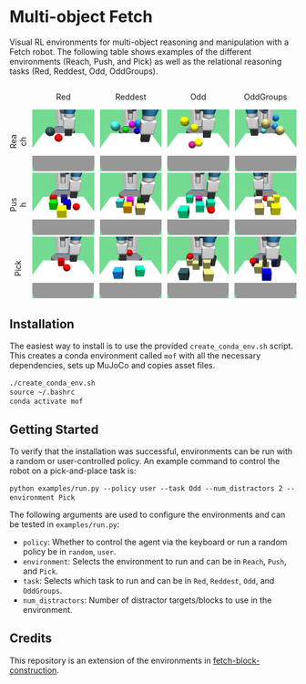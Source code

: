 # Multi-object Fetch

Visual RL environments for multi-object reasoning and manipulation with a Fetch robot. 
The following table shows examples of the different environments (Reach, Push, and Pick) as well as the relational
reasoning tasks (Red, Reddest, Odd, OddGroups).

<div style="display: flex; justify-content: center; align-items: center; gap: 10px;">
    <div style="width:6%; transform: rotate(-90deg); color: transparent">
        Tasks
    </div>
    <div style="width:22%; text-align: center">
        <p>Red</p>
    </div>
    <div style="width:22%; text-align: center">
        <p>Reddest</p>
    </div>
    <div style="width:22%; text-align: center">
        <p>Odd</p>
    </div>
    <div style="width:22%; text-align: center">
        <p>OddGroups</p>
    </div>
</div>

<div style="display: flex; justify-content: center; align-items: center; gap: 10px;">
    <div style="width:6%; transform: rotate(-90deg); text-align: center">
        <p style="margin:0;">Reach</p>
    </div>
    <div style="width:22%;">
        <img src="docs/images/ReachRed.png">
    </div>
    <div style="width:22%;">
        <img src="docs/images/ReachReddest.png">
    </div>
    <div style="width:22%;">
        <img src="docs/images/ReachOdd.png">
    </div>
    <div style="width:22%;">
        <img src="docs/images/ReachOddGroups.png">
    </div>
</div>

<div style="display: flex; justify-content: center; align-items: center; gap: 10px;">
     <div style="width:6%; transform: rotate(-90deg); text-align: center">
        <p>Push</p>
    </div>
    <div style="width:22%;">
        <img src="docs/images/PushRed.png">
    </div>
    <div style="width:22%;">
        <img src="docs/images/PushReddest.png">
    </div>
    <div style="width:22%;">
        <img src="docs/images/PushOdd.png">
    </div>
    <div style="width:22%;">
        <img src="docs/images/PushOddGroups.png">
    </div>
</div>

<div style="display: flex; justify-content: center; align-items: center; gap: 10px;">
     <div style="width:6%; transform: rotate(-90deg); text-align: center">
        Pick
    </div>
    <div style="width:22%;">
        <img src="docs/images/PickRed.png">
    </div>
    <div style="width:22%;">
        <img src="docs/images/PickReddest.png">
    </div>
    <div style="width:22%;">
        <img src="docs/images/PickOdd.png">
    </div>
    <div style="width:22%;">
        <img src="docs/images/PickOddGroups.png">
    </div>
</div>

## Installation
The easiest way to install is to use the provided `create_conda_env.sh` script. This creates a conda environment called `mof` with all the necessary dependencies, sets up MuJoCo and copies asset files.
```
./create_conda_env.sh
source ~/.bashrc
conda activate mof
```

## Getting Started
To verify that the installation was successful, environments can be run with a random or user-controlled policy. An example command to control the robot on a pick-and-place task is:
``` 
python examples/run.py --policy user --task Odd --num_distractors 2 --environment Pick
```


The following arguments are used to configure the environments and can be tested in `examples/run.py`:
- `policy`: Whether to control the agent via the keyboard or run a random policy be in `random`, `user`.
- `environment`: Selects the environment to run and can be in `Reach`, `Push`, and `Pick`.
- `task`: Selects which task to run and can be in `Red`, `Reddest`, `Odd`, and `OddGroups`.
- `num_distractors`: Number of distractor targets/blocks to use in the environment.

## Credits
This repository is an extension of the environments in [fetch-block-construction](https://github.com/richardrl/fetch-block-construction).